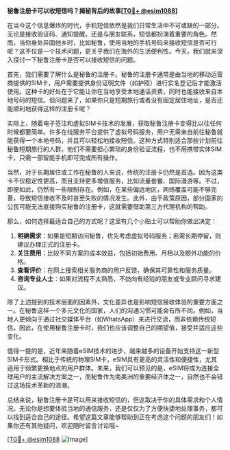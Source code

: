 **秘鲁注册卡可以收短信吗？揭秘背后的故事[[TG💪+ @esim1088](https://t.me/s/esim1088)]**

在当今这个信息爆炸的时代，手机短信依然是我们日常生活中不可或缺的一部分。无论是接收验证码、通知提醒，还是与朋友联系，短信都扮演着重要的角色。然而，当你身处异国他乡时，比如秘鲁，使用当地的手机号码来接收短信是否可行呢？这不仅是一个技术问题，更关乎我们在海外的生活便利性。今天，我们就来深入探讨一下秘鲁注册卡是否可以接收短信的问题。

首先，我们需要了解什么是秘鲁的注册卡。秘鲁的注册卡通常是由当地的移动运营商提供的SIM卡，用户需要提供身份证明文件（如护照）进行实名登记后才能激活使用。这种卡的好处在于它能让你在当地享受本地通话资费，同时也能接收来自本地号码的短信。但问题来了，如果你只是短期旅行或者没有固定居住地址，是否还能顺利地获得这样的注册卡呢？

实际上，随着电子签注和虚拟SIM卡技术的发展，获取秘鲁注册卡变得比以往任何时候都要简单。许多在线服务平台提供了虚拟号码服务，用户无需亲自前往秘鲁就能获得一个本地号码，并且可以轻松地接收短信。这种方式特别适合那些计划前往秘鲁短期旅行的人群，他们不需要担心繁琐的身份验证流程，也不用携带实体SIM卡，只需一部智能手机即可完成所有操作。

当然，对于长期居住或工作在秘鲁的人来说，传统的注册卡仍然是首选。因为这类卡不仅稳定性更高，而且支持更多增值服务，比如流量套餐、国际漫游等。不过，即便如此，仍然有一些限制存在。例如，在某些偏远地区，网络覆盖可能不够完善，导致短信接收不及时甚至失败的情况发生。此外，由于政策原因，部分国家的公民可能无法直接购买秘鲁的注册卡，这就需要借助第三方代理机构的帮助。

那么，如何选择最适合自己的方式呢？这里有几个小贴士可以帮助你做出决定：

1. **明确需求**：如果是短期访问秘鲁，优先考虑虚拟号码服务；若需长期停留，则建议办理正式的注册卡。
2. **关注费用**：比较不同方案的成本效益，包括初始费用、月租以及额外功能的价格。
3. **查看评价**：在网上搜索相关服务商的用户反馈，确保其可靠性和服务质量。
4. **咨询专业人士**：如果对流程不太熟悉，不妨向有经验的朋友或专业顾问寻求建议。

除了上述提到的技术层面的因素外，文化差异也是影响短信接收体验的重要方面之一。在秘鲁这样一个多元文化的国家，人们的沟通习惯可能会有所不同。例如，当地人更倾向于通过社交媒体平台（如WhatsApp）来进行交流，而非依赖传统短信。因此，在使用秘鲁注册卡时，我们也应该调整自己的期望值，接受并适应这些变化。

值得一提的是，近年来随着eSIM技术的进步，越来越多的设备开始支持这一新型SIM卡形式。相比于传统的物理SIM卡，eSIM具有更高的灵活性和便捷性，尤其适用于频繁更换地点的用户群体。未来，我们可以预见的是，eSIM将成为连接全球用户的主流解决方案之一，而秘鲁作为南美洲的重要经济体之一，自然也不会错过这场技术革新的浪潮。

总结来说，秘鲁注册卡是可以用来接收短信的，但这取决于你的具体需求和个人情况。无论你是想要体验当地的通信服务，还是仅仅为了方便快捷地处理事务，都可以找到适合自己的途径。希望这篇文章能够帮助到正在考虑这个问题的朋友们！如果你还有其他疑问，欢迎随时留言讨论哦~

[[TG💪+ @esim1088](https://t.me/s/esim1088) ![Image](https://i.postimg.cc/4NQfJmqS/Snipaste-2025-05-13-00-14-12.png)]